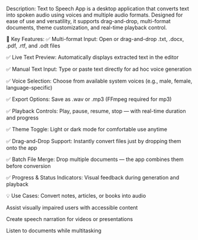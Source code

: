 Description:
Text to Speech App is a desktop application that converts text into spoken audio using voices and multiple audio formats. Designed for ease of use and versatility, it supports drag-and-drop, multi-format documents, theme customization, and real-time playback control.

🔑 Key Features:
✅ Multi-format Input: Open or drag-and-drop .txt, .docx, .pdf, .rtf, and .odt files

✅ Live Text Preview: Automatically displays extracted text in the editor

✅ Manual Text Input: Type or paste text directly for ad hoc voice generation

✅ Voice Selection: Choose from available system voices (e.g., male, female, language-specific)

✅ Export Options: Save as .wav or .mp3 (FFmpeg required for mp3)

✅ Playback Controls: Play, pause, resume, stop — with real-time duration and progress

✅ Theme Toggle: Light or dark mode for comfortable use anytime

✅ Drag-and-Drop Support: Instantly convert files just by dropping them onto the app

✅ Batch File Merge: Drop multiple documents — the app combines them before conversion

✅ Progress & Status Indicators: Visual feedback during generation and playback

💡 Use Cases:
Convert notes, articles, or books into audio

Assist visually impaired users with accessible content

Create speech narration for videos or presentations

Listen to documents while multitasking
